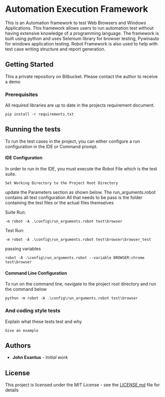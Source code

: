# Automation Execution Framework

This is an Automation framework to test Web Browsers and Windows Applications. This framework allows users to run automation test without having extensive knowledge of a programming language. The framework is built using python and uses Selenium library for browser testing, Pywinauto for windows application testing. Robot Framework is also used to help with test case writing structure and report generation.

## Getting Started

This a private repository on Bitbucket. Please contact the author to receive a demo

### Prerequisites

All required libraries are up to date in the projects requirement document.

```
pip install -r requirements.txt
```

## Running the tests

To run the test cases in the project, you can either configure a run configuration in the IDE or Command prompt.

#### IDE Configuration

In order to run in the IDE, you must execute the Robot File which is the test suite.

```
Set Working Directory to the Project Root Directory
```
update the Parameters section as shown below. The run_arguments.robot contains all test configuration
All that needs to be pass is the folder containing the test files or the actual files themselves

Suite Run:
```
-m robot -A .\config\run_arguments.robot test\browser
```

Test Run:
```
-m robot -A .\config\run_arguments.robot test\browser\browser_test
```

passing variables
```
robot -A .\config\run_arguments.robot --variable BROWSER:chrome test\browser
```

#### Command Line Configuration
To run on the command line, navigate to the project root directory and run the command below
```
python -m robot -A .\config\run_arguments.robot test\browser
```

### And coding style tests

Explain what these tests test and why

```
Give an example
```

## Authors

* **John Exantus** - *Initial work*

## License

This project is licensed under the MIT License - see the [LICENSE.md](LICENSE.md) file for details
